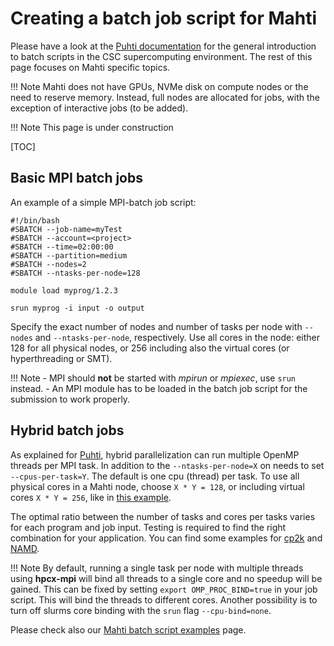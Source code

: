 # Creating a batch job script for Mahti

Please have a look at the [Puhti documentation](creating-job-scripts-puhti.md)
for the general introduction to batch scripts in the CSC supercomputing 
environment. The rest of this page focuses on Mahti specific topics.

!!! Note
    Mahti does not have GPUs, NVMe disk on compute nodes or the need
    to reserve memory. Instead, full nodes are allocated for jobs,
    with the exception of interactive jobs (to be added).
<!-- FIXME interactive jobs -->

!!! Note
    This page is under construction

[TOC]


## Basic MPI batch jobs

<!-- FIXME add hyperthreading, maybe as a subheader level topic? -->

An example of a simple MPI-batch job script:
```
#!/bin/bash
#SBATCH --job-name=myTest
#SBATCH --account=<project>
#SBATCH --time=02:00:00
#SBATCH --partition=medium
#SBATCH --nodes=2
#SBATCH --ntasks-per-node=128

module load myprog/1.2.3

srun myprog -i input -o output
```

Specify the exact number of nodes and number of tasks per node  with
`--nodes` and `--ntasks-per-node`, respectively. Use all cores in the node: either
128 for all physical nodes, or 256 including also the virtual cores (or hyperthreading or SMT).

!!! Note
    - MPI should **not** be started with _mpirun_ or _mpiexec_, use `srun` instead.
    - An MPI module has to be loaded in the batch job script for the submission to work properly.

## Hybrid batch jobs 

As explained for [Puhti](../creating-job-scripts-puhti#hybrid-batch-jobs), hybrid
parallelization can run multiple OpenMP threads per MPI task. In addition to the
`--ntasks-per-node=X` on needs to set `--cpus-per-task=Y`. The default is one cpu
(thread) per task. To use all physical cores
in a Mahti node, choose `X * Y = 128`, or including virtual cores `X * Y = 256`, like
in [this example](../example-job-scripts-mahti#mpi+openmp).


<!-- FIXME how to enable hyperthreading? -->

The optimal ratio between the number of tasks and cores per tasks varies for each program
and job input. Testing is required to find the right combination for your application. 
You can find some examples for [cp2k](../../../apps/cp2k#performance-notes) and 
[NAMD](../../../apps/namd#performance-considerations).

!!! Note
    By default, running a single task per node with multiple threads using **hpcx-mpi** will bind all threads to a single
    core and no speedup will be gained. This can be fixed by setting `export OMP_PROC_BIND=true` in your job script. This
    will bind the threads to different cores. Another possibility is to turn off slurms core binding with the `srun` flag `--cpu-bind=none`. 

<!-- FIXME this is copied from Puhti, is this correct? -->

Please check also our [Mahti batch script examples](example-job-scripts-mahti.md) page.